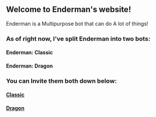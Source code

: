 ## Welcome to Enderman's website!

Enderman is a Multipurpose bot that can do A lot of things!

### As of right now, I've split Enderman into two bots:

#### Enderman: Classic
#### Enderman: Dragon

### You can Invite them both down below:
#### [Classic](https://discord.com/api/oauth2/authorize?client_id=882963454066040842&permissions=8&scope=bot)
#### [Dragon](https://discord.com/api/oauth2/authorize?client_id=910074604977029182&permissions=536870911991&scope=bot%20applications.commands)
